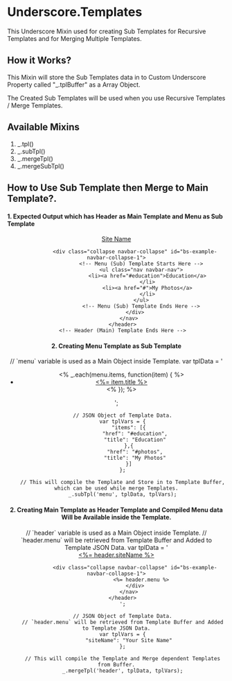 Underscore.Templates
====================

This Underscore Mixin used for creating Sub Templates for Recursive Templates and for Merging Multiple Templates.

<h2>How it Works?</h2>
<p>This Mixin will store the Sub Templates data in to Custom Underscore Property called "_.tplBuffer" as a Array Object.</p>
<p>The Created Sub Templates will be used when you use Recursive Templates / Merge Templates.</p>

<h2>Available Mixins</h2>
<p>
<ol>
 <li>_.tpl()</li>
 <li>_.subTpl()</li>
 <li>_.mergeTpl()</li>
 <li>_.mergeSubTpl()</li>
</ol>
</p>

<h2>How to Use Sub Template then Merge to Main Template?.</h2>
<h4>1. Expected Output which has Header as Main Template and Menu as Sub Template</h4>
        <!-- Header (Main) Template Starts Here -->
        <header class="main-header">
            <nav id="menu" class="navbar navbar-default" role="navigation">
                <div class="navbar-header">
                    <a class="navbar-brand active" href="#">Site Name</a>
                </div>

                <div class="collapse navbar-collapse" id="bs-example-navbar-collapse-1">
                    <!-- Menu (Sub) Template Starts Here -->
                    <ul class="nav navbar-nav">
                        <li><a href="#education">Education</a>
                        </li>
                        <li><a href="#">My Photos</a>
                        </li>
                    </ul>
                    <!-- Menu (Sub) Template Ends Here -->
                </div>
            </nav>
        </header>
        <!-- Header (Main) Template Ends Here -->

<h4>2. Creating Menu Template as Sub Template</h4>
        // `menu` variable is used as a Main Object inside Template.
        var tplData = '
            <ul class="nav navbar-nav">
                <% _.each(menu.items, function(item) { %>
                    <li><a href="#<%= item.href %>"> <%= item.title %> </a></li>
                <% }); %>
            </ul>
        ';

        // JSON Object of Template Data.
        var tplVars = {
            "items": [{
                "href": "#education",
                "title": "Education"
            },{
                "href": "#photos",
                "title": "My Photos"
            }]
        };

        // This will compile the Template and Store in to Template Buffer, which can be used while merge Templates.
        _.subTpl('menu', tplData, tplVars);
        
<h4>2. Creating Main Template as Header Template and Compiled Menu data Will be Available inside the Template.</h4>
        // `header` variable is used as a Main Object inside Template.
        // `header.menu` will be retrieved from Template Buffer and Added to Template JSON Data.
        var tplData = '
        <header class="main-header">
            <nav id="menu" class="navbar navbar-default" role="navigation">
                <div class="navbar-header">
                    <a class="navbar-brand active" href="#"><%= header.siteName %></a>
                </div>

                <div class="collapse navbar-collapse" id="bs-example-navbar-collapse-1">
                    <%= header.menu %>
                </div>
            </nav>
        </header>
        ';

        // JSON Object of Template Data.
        // `header.menu` will be retrieved from Template Buffer and Added to Template JSON Data.
        var tplVars = {
            "siteName": "Your Site Name"
        };

        // This will compile the Template and Merge dependent Templates from Buffer.
        _.mergeTpl('header', tplData, tplVars);
